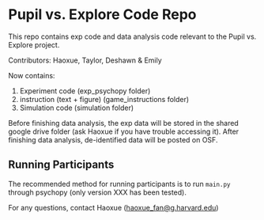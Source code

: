 # Pupil vs. Explore Code Repo

This repo contains exp code and data analysis code relevant to the Pupil vs. Explore project. 

Contributors: Haoxue, Taylor, Deshawn & Emily

Now contains:

1. Experiment code (exp_psychopy folder)
2. instruction (text + figure) (game_instructions folder)
3. Simulation code (simulation folder)

Before finishing data analysis, the exp data will be stored in the shared google drive
folder (ask Haoxue if you have trouble accessing it). After finishing data analysis, de-identified data will be posted on OSF. 

## Running Participants

The recommended method for running participants is to run `main.py` through psychopy (only version XXX has been tested).

For any questions, contact Haoxue (haoxue_fan@g.harvard.edu)

